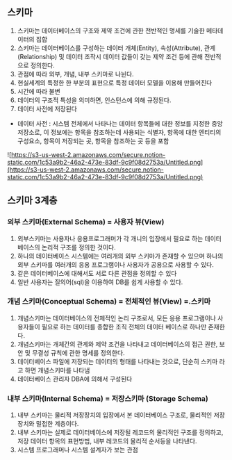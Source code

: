 ## 스키마

1. 스키마는 데이터베이스의 구조와 제약 조건에 관한 전반적인 명세를 기술한 메타데이터의 집합
2. 스키마는 데이터베이스를 구성하는 데이터 개체(Entity), 속성(Attribute), 관계(Relationship) 및 데이터 조작시 데이터 값들이 갖는 제약 조건 등에 관해 전반적으로 정의한다.
3. 관점에 따라 외부, 개념, 내부 스키마로 나뉜다.
4. 현실세계의 특정한 한 부분의 표현으로 특정 데이터 모델을 이용해 만들어진다
5. 시간에 따라 불변
6. 데이터의 구조적 특성을 의미하면, 인스턴스에 의해 규정된다.
7. 데이터 사전에 저장된다

- 데이터 사전 : 시스템 전체에서 나타나는 데이터 항목들에 대한 정보를 지정한 중앙 저장소로, 이 정보에는 항목을 참조하는데 사용되는 식별자, 항목에 대한 엔티티의 구성요소, 항목이 저장되는 곳, 항목을 참조하는 곳 등을 포함

![https://s3-us-west-2.amazonaws.com/secure.notion-static.com/1c53a9b2-46a2-473e-83df-9c9f08d2753a/Untitled.png](https://s3-us-west-2.amazonaws.com/secure.notion-static.com/1c53a9b2-46a2-473e-83df-9c9f08d2753a/Untitled.png)

## 스키마 3계층

### 외부 스키마(External Schema) = 사용자 뷰(View)

1. 외부스키마는 사용자나 응용프로그래머가 각 개니의 입장에서 필요로 하는 데이터베이스의 논리적 구조를 정의한 것이다.
2. 하나의 데이터베이스 시스템에는 여러개의 외부 스키마가 존재할 수 있으며 하나의 외부 스키마를 여러개의 응용 프로그램이나 사용자가 공용으로 사용할 수 있다.
3. 같은 데이터베이스에 대해서도 서로 다른 관점을 정의할 수 있다
4. 일반 사용자는 질의어(sql)을 이용하여 DB를 쉽게 사용할 수 있다.

### 개념 스키마(Conceptual Schema) = 전체적인 뷰(View) =.스키마

1. 개념스키마는 데이터베이스의 전체적인 논리 구조로서, 모든 응용 프로그램이나 사용자들이 필요로 하는 데이터를 종합한 조직 전체의 데이터 베이스로 하나만 존재한다.
2. 개념스키마는 개체간의 관계와 제약 조건을 나타내고 데이터베이스의 접근 권한, 보안 및 무결성 규칙에 관한 명세를 정의한다.
3. 데이터베이스 파일에 저장되는 데이터의 형태를 나타내는 것으로, 단순히 스키마 라고 하면 개념스키마를 나타냄
4. 데이터베이스 관리자 DBA에 의해서 구성된다

### 내부 스키마(Internal Schema) =  저장스키마 (Storage Schema)

1. 내부 스키마는 물리적 저장장치의 입장에서 본 데이터베이스 구조로, 물리적인 저장장치와 밀접한 계층이다.
2. 내부 스키마는 실제로 데이터베이스에 저장될 레코드의 물리적인 구조를 정의하고, 저장 데이터 항목의 표현방법, 내부 레코드의 물리적 순서등을 나타낸다.
3. 시스템 프로그래머나 시스템 설계자가 보는 관점
